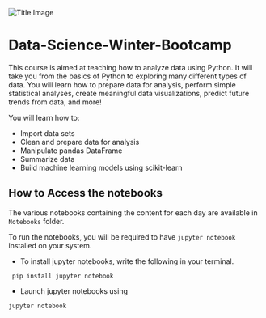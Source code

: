 ![Title Image](https://i.stack.imgur.com/lKcGw.png)
# Data-Science-Winter-Bootcamp

This course is aimed at teaching how to analyze data using Python. It will take you from the basics of Python to exploring many different types of data. You will learn how to prepare data for analysis, perform simple statistical analyses, create meaningful data visualizations, predict future trends from data, and more!

You will learn how to:

- Import data sets
- Clean and prepare data for analysis
- Manipulate pandas DataFrame
- Summarize data
- Build machine learning models using scikit-learn

## How to Access the notebooks 
The various notebooks containing the content for each day are available in `Notebooks` folder. 

To run the notebooks, you will be required to have `jupyter notebook` installed on your system. 

- To install jupyter notebooks, write the following in your terminal.

``` pip install jupyter notebook```

- Launch jupyter notebooks using 

```jupyter notebook```
